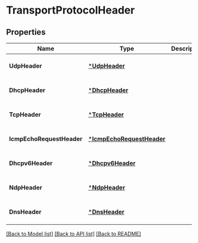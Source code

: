 # TransportProtocolHeader

## Properties
Name | Type | Description | Notes
------------ | ------------- | ------------- | -------------
**UdpHeader** | [***UdpHeader**](UdpHeader.md) |  | [optional] [default to null]
**DhcpHeader** | [***DhcpHeader**](DhcpHeader.md) |  | [optional] [default to null]
**TcpHeader** | [***TcpHeader**](TcpHeader.md) |  | [optional] [default to null]
**IcmpEchoRequestHeader** | [***IcmpEchoRequestHeader**](IcmpEchoRequestHeader.md) |  | [optional] [default to null]
**Dhcpv6Header** | [***Dhcpv6Header**](Dhcpv6Header.md) |  | [optional] [default to null]
**NdpHeader** | [***NdpHeader**](NdpHeader.md) |  | [optional] [default to null]
**DnsHeader** | [***DnsHeader**](DnsHeader.md) |  | [optional] [default to null]

[[Back to Model list]](../README.md#documentation-for-models) [[Back to API list]](../README.md#documentation-for-api-endpoints) [[Back to README]](../README.md)

